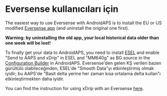 # Eversense kullanıcıları için

The easiest way to use Eversense with AndroidAPS is to install the EU or US modified [Eversense app](https://cr4ck3d3v3r53n53.club/) (and uninstall the original one first).

**Warning: by uninstalling the old app, your local historical data older than one week will be lost!**

To finally get your data to AndroidAPS, you need to install [ESEL](https://github.com/BernhardRo/Esel/releases) and enable "Send to AAPS and xDrip" in ESEL and "MM640g" as BG source in the [Configuration Builder](../Configuration/Config-Builder.md) in AndroidAPS. Eversense'den gelen KŞ verileri bazen gürültülü olabileceğinden, ESEL'de "Smooth Data"yı etkinleştirmiş olmak iyidir; bu AAPS'de "Basit delta yerine her zaman kısa ortalama delta kullan"ı etkinleştirmekten daha iyidir.

You can find the instruction for using xDrip with an Eversense [here](https://github.com/BernhardRo/Esel/tree/master/apk).
